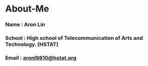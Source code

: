 # About-Me
### Name : Aron Lin
### School : High school of Telecommunication of Arts and Technology. (HSTAT)
### Email : aronl9810@hstat.org